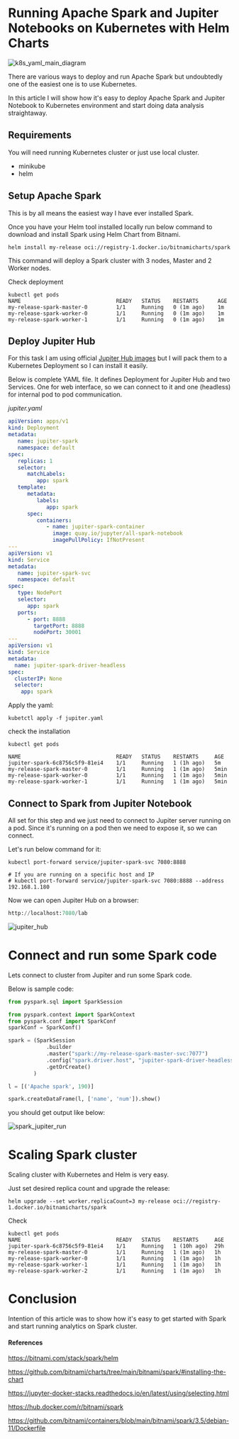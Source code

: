 # Running Apache Spark and Jupiter Notebooks on Kubernetes with Helm Charts


![k8s_yaml_main_diagram](../images/jupiter_spark_k8s.jpg)

There are various ways to deploy and run Apache Spark but undoubtedly one of the easiest one is to use 
Kubernetes.

In this article I will show how it's easy to deploy Apache Spark and 
Jupiter Notebook to Kubernetes environment and start doing data analysis straightaway. 

## Requirements
You will need running Kubernetes cluster or just use local cluster.

- minikube
- helm

## Setup Apache Spark
This is by all means the easiest way I have ever installed Spark. 

Once you have your Helm tool installed locally run below command to download and install 
Spark using Helm Chart from Bitnami.

```commandline
helm install my-release oci://registry-1.docker.io/bitnamicharts/spark
```
This command will deploy a Spark cluster with 3 nodes, Master and 2 Worker nodes.

Check deployment
```commandline
kubectl get pods
NAME                              READY   STATUS    RESTARTS      AGE
my-release-spark-master-0         1/1     Running   0 (1m ago)    1m
my-release-spark-worker-0         1/1     Running   0 (1m ago)    1m
my-release-spark-worker-1         1/1     Running   0 (1m ago)    1m
```

## Deploy Jupiter Hub 
For this task I am using official [Jupiter Hub images](https://github.com/jupyter/docker-stacks)
but I will pack them to a Kubernetes Deployment so I can install it easily.

Below is complete YAML file. It defines Deployment for Jupiter Hub and two Services.
One for web interface, so we can connect to it and one (headless) for internal pod to pod communication.

_jupiter.yaml_
```yaml
apiVersion: apps/v1
kind: Deployment
metadata:
   name: jupiter-spark
   namespace: default
spec:
   replicas: 1
   selector:
      matchLabels:
         app: spark
   template:
      metadata:
         labels:
            app: spark
      spec:
         containers:
            - name: jupiter-spark-container
              image: quay.io/jupyter/all-spark-notebook
              imagePullPolicy: IfNotPresent
---
apiVersion: v1
kind: Service
metadata:
   name: jupiter-spark-svc
   namespace: default
spec:
   type: NodePort
   selector:
      app: spark
   ports:
      - port: 8888
        targetPort: 8888
        nodePort: 30001
---
apiVersion: v1
kind: Service
metadata:
  name: jupiter-spark-driver-headless
spec:
  clusterIP: None
  selector:
    app: spark
```

Apply the yaml:
```commandline
kubetctl apply -f jupiter.yaml
```

check the installation
```commandline
kubectl get pods

NAME                              READY   STATUS    RESTARTS     AGE
jupiter-spark-6c8756c5f9-81ei4    1/1     Running   1 (1h ago)   5m
my-release-spark-master-0         1/1     Running   1 (1m ago)   5min
my-release-spark-worker-0         1/1     Running   1 (1m ago)   5min
my-release-spark-worker-1         1/1     Running   1 (1m ago)   5min
```

## Connect to Spark from Jupiter Notebook

All set for this step and we just need to connect to Jupiter server running on a pod.
Since it's running on a pod then we need to expose it, so we can connect.

Let's run below command for it:
```commandline
kubectl port-forward service/jupiter-spark-svc 7080:8888

# If you are running on a specific host and IP
# kubectl port-forward service/jupiter-spark-svc 7080:8888 --address 192.168.1.180
```

Now we can open Jupiter Hub on a browser:
```python
http://localhost:7080/lab
```

![jupiter_hub](../images/jupiter_hub.png)

# Connect and run some Spark code

Lets connect to cluster from Jupiter and run some Spark code.

Below is sample code:
```python
from pyspark.sql import SparkSession

from pyspark.context import SparkContext
from pyspark.conf import SparkConf
sparkConf = SparkConf()

spark = (SparkSession
            .builder
            .master("spark://my-release-spark-master-svc:7077")
            .config("spark.driver.host", "jupiter-spark-driver-headless")
            .getOrCreate()
        )

l = [('Apache spark', 190)]

spark.createDataFrame(l, ['name', 'num']).show()
```

you should get output like below:

![spark_jupiter_run](../images/spark_jupiter_run.png)

# Scaling Spark cluster

Scaling cluster with Kubernetes and Helm is very easy.

Just set desired replica count and upgrade the release:
```commandline
helm upgrade --set worker.replicaCount=3 my-release oci://registry-1.docker.io/bitnamicharts/spark 
```

Check
```commandline
kubectl get pods
NAME                              READY   STATUS    RESTARTS     AGE
jupiter-spark-6c8756c5f9-81ei4    1/1     Running   1 (10h ago)  29h
my-release-spark-master-0         1/1     Running   1 (1m ago)   1h
my-release-spark-worker-0         1/1     Running   1 (1m ago)   1h
my-release-spark-worker-1         1/1     Running   1 (1m ago)   1h
my-release-spark-worker-2         1/1     Running   1 (1m ago)   1h
```
# Conclusion

Intention of this article was to show how it's easy to get started 
with Spark and start running analytics on Spark cluster.

#### References

https://bitnami.com/stack/spark/helm

https://github.com/bitnami/charts/tree/main/bitnami/spark/#installing-the-chart

https://jupyter-docker-stacks.readthedocs.io/en/latest/using/selecting.html

https://hub.docker.com/r/bitnami/spark

https://github.com/bitnami/containers/blob/main/bitnami/spark/3.5/debian-11/Dockerfile